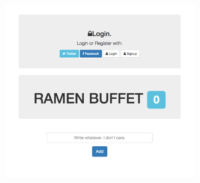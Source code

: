 ![Alt text](https://raw.githubusercontent.com/evturn/ramen-buffet-angular/master/public/img/screenshot.png)